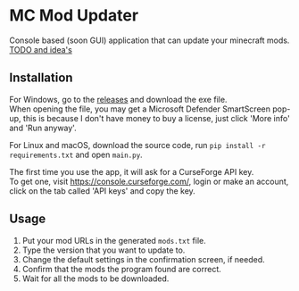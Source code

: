 # MC Mod Updater
Console based (soon GUI) application that can update your minecraft mods. [TODO and idea's](https://trello.com/b/aAbONtbP/mcmodupdater)

## Installation
For Windows, go to the [releases](https://github.com/AidenRaaphorst/mc-mod-updater/releases) and download the exe file.  
When opening the file, you may get a Microsoft Defender SmartScreen pop-up, this is because I don't have money to buy a license, just click 'More info' and 'Run anyway'.

For Linux and macOS, download the source code, run `pip install -r requirements.txt` and open `main.py`.

The first time you use the app, it will ask for a CurseForge API key.  
To get one, visit https://console.curseforge.com/, login or make an account, 
click on the tab called 'API keys' and copy the key.

## Usage
1. Put your mod URLs in the generated `mods.txt` file.
2. Type the version that you want to update to.
3. Change the default settings in the confirmation screen, if needed.
4. Confirm that the mods the program found are correct.
5. Wait for all the mods to be downloaded.
